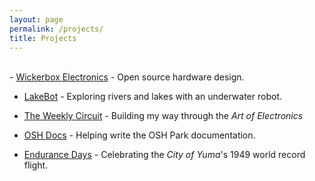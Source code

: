 ```yaml
---
layout: page
permalink: /projects/
title: Projects
---
```

<div class="clear">&nbsp;</div>
- <a href="http://wickerbox.net/">Wickerbox Electronics</a> - Open source hardware design. 

- <a href="http://jennerhanni.net/lakebot/">LakeBot</a> - Exploring rivers and lakes with an underwater robot.

- <a href="http://jennerhanni.net/the-weekly-circuit/">The Weekly Circuit</a> - Building my way through the <em>Art of Electronics</em>

- <a href="http://docs.oshpark.com/">OSH Docs</a> - Helping write the OSH Park documentation.  

- <a href="http://jennerhanni.net/endurance-days/">Endurance Days</a> - Celebrating the <em>City of Yuma</em>'s 1949 world record flight.

<!--- <a href="/landscape/">Landscape Studies</a> - Ways of looking at the world around us.   

- <a href="/advent-of-code/">Advent of Code</a> - Programming challenge solution log in Python.
 -->



